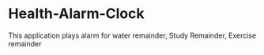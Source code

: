 # Health-Alarm-Clock
This application plays alarm for water remainder, Study Remainder, Exercise remainder
